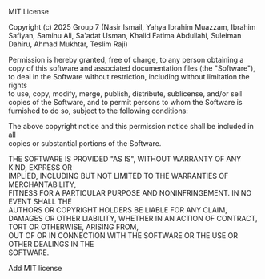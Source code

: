 MIT License

Copyright (c) 2025 Group 7 (Nasir Ismail, Yahya Ibrahim Muazzam, Ibrahim Safiyan, Saminu Ali, Sa'adat Usman, Khalid Fatima Abdullahi, Suleiman Dahiru, Ahmad Mukhtar, Teslim Raji)

Permission is hereby granted, free of charge, to any person obtaining a copy
of this software and associated documentation files (the "Software"), to deal
in the Software without restriction, including without limitation the rights  
to use, copy, modify, merge, publish, distribute, sublicense, and/or sell     
copies of the Software, and to permit persons to whom the Software is         
furnished to do so, subject to the following conditions:                      

The above copyright notice and this permission notice shall be included in all  
copies or substantial portions of the Software.                                

THE SOFTWARE IS PROVIDED "AS IS", WITHOUT WARRANTY OF ANY KIND, EXPRESS OR     
IMPLIED, INCLUDING BUT NOT LIMITED TO THE WARRANTIES OF MERCHANTABILITY,       
FITNESS FOR A PARTICULAR PURPOSE AND NONINFRINGEMENT. IN NO EVENT SHALL THE    
AUTHORS OR COPYRIGHT HOLDERS BE LIABLE FOR ANY CLAIM, DAMAGES OR OTHER LIABILITY, WHETHER IN AN ACTION OF CONTRACT, TORT OR OTHERWISE, ARISING FROM,  
OUT OF OR IN CONNECTION WITH THE SOFTWARE OR THE USE OR OTHER DEALINGS IN THE  
SOFTWARE.




Add MIT license
